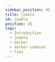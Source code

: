 ```yaml
---
sidebar_position: 45
title: joomla
id: joomla
position: 45
tags:
  - Introduction
  - joomla
  - docker
  - docker-compose
  - tips
---
```

